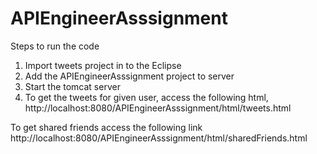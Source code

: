 # APIEngineerAsssignment

Steps to run the code

1. Import tweets project in to the Eclipse
2. Add the APIEngineerAsssignment project to server 
3. Start the tomcat server
4. To get the tweets for given user, access the following html, http://localhost:8080/APIEngineerAsssignment/html/tweets.html

To get shared friends access the following link 
http://localhost:8080/APIEngineerAsssignment/html/sharedFriends.html
 

